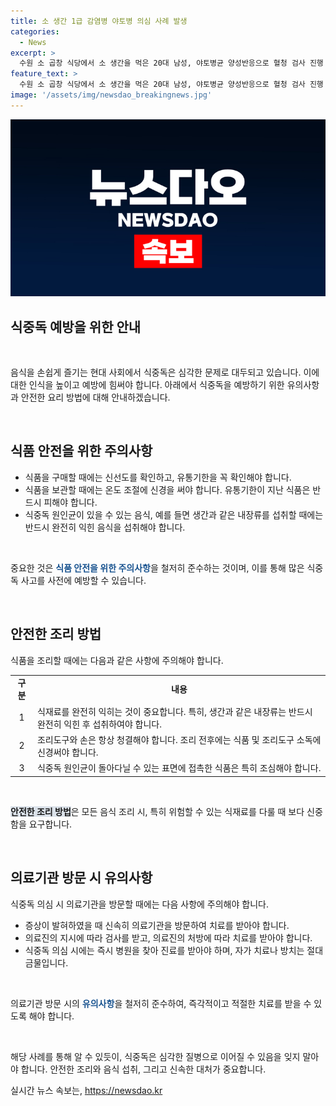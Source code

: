```yaml
---
title: 소 생간 1급 감염병 야토병 의심 사례 발생
categories:
  - News
excerpt: >
  수원 소 곱창 식당에서 소 생간을 먹은 20대 남성, 야토병균 양성반응으로 혈청 검사 진행 중. 1급 감염병인 야토병은 60% 치사율, 단 조기 치료 시 1% 미만 사망률. 결과는 금요일 발표 예정. 사례는 드물지만, 1997년 포항시 사례는 10일 만에 완치됐다고 함. MBC 뉴스, 24시간 제보 기다림.
feature_text: >
  수원 소 곱창 식당에서 소 생간을 먹은 20대 남성, 야토병균 양성반응으로 혈청 검사 진행 중. 1급 감염병인 야토병은 60% 치사율, 단 조기 치료 시 1% 미만 사망률. 결과는 금요일 발표 예정. 사례는 드물지만, 1997년 포항시 사례는 10일 만에 완치됐다고 함. MBC 뉴스, 24시간 제보 기다림.
image: '/assets/img/newsdao_breakingnews.jpg'
---
```


<p><img src="/assets/img/newsdao_breakingnews.jpg" alt="flaretime 속보" /></p>

<h2>식중독 예방을 위한 안내</h2>

<p data-ke-size="size16">&nbsp;</p>

<p>음식을 손쉽게 즐기는 현대 사회에서 식중독은 심각한 문제로 대두되고 있습니다. 이에 대한 인식을 높이고 예방에 힘써야 합니다. 아래에서 식중독을 예방하기 위한 유의사항과 안전한 요리 방법에 대해 안내하겠습니다.</p>

<p data-ke-size="size16">&nbsp;</p>

<h2 data-ke-size="size26">식품 안전을 위한 주의사항</h2>

<ul>
  <li>식품을 구매할 때에는 신선도를 확인하고, 유통기한을 꼭 확인해야 합니다.</li>
  <li>식품을 보관할 때에는 온도 조절에 신경을 써야 합니다. 유통기한이 지난 식품은 반드시 피해야 합니다.</li>
  <li>식중독 원인균이 있을 수 있는 음식, 예를 들면 생간과 같은 내장류를 섭취할 때에는 반드시 완전히 익힌 음식을 섭취해야 합니다.</li>
</ul>

<p data-ke-size="size16">&nbsp;</p>

<p>중요한 것은 <b><span style="color: #1a5490;">식품 안전을 위한 주의사항</span></b>을 철저히 준수하는 것이며, 이를 통해 많은 식중독 사고를 사전에 예방할 수 있습니다. </p>

<p data-ke-size="size16">&nbsp;</p>

<h2 data-ke-size="size26">안전한 조리 방법</h2>

<p>식품을 조리할 때에는 다음과 같은 사항에 주의해야 합니다.</p>

<table>
  <tr>
    <td style="text-align: center; height: 17px;"><b>구분</b></td>
    <td style="text-align: center; height: 17px;"><b>내용</b></td>
  </tr>
  <tr>
    <td style="text-align: center;">1</td>
    <td>식재료를 완전히 익히는 것이 중요합니다. 특히, 생간과 같은 내장류는 반드시 완전히 익힌 후 섭취하여야 합니다.</td>
  </tr>
  <tr>
    <td style="text-align: center;">2</td>
    <td>조리도구와 손은 항상 청결해야 합니다. 조리 전후에는 식품 및 조리도구 소독에 신경써야 합니다.</td>
  </tr>
  <tr>
    <td style="text-align: center;">3</td>
    <td>식중독 원인균이 돌아다닐 수 있는 표면에 접촉한 식품은 특히 조심해야 합니다.</td>
  </tr>
</table>

<p data-ke-size="size16">&nbsp;</p>

<p><b><span style="background-color: #21538527;">안전한 조리 방법</span></b>은 모든 음식 조리 시, 특히 위험할 수 있는 식재료를 다룰 때 보다 신중함을 요구합니다.</p>

<p data-ke-size="size16">&nbsp;</p>

<h2 data-ke-size="size26">의료기관 방문 시 유의사항</h2>

<p>식중독 의심 시 의료기관을 방문할 때에는 다음 사항에 주의해야 합니다.</p>

<ul>
  <li>증상이 발혀하였을 때 신속히 의료기관을 방문하여 치료를 받아야 합니다.</li>
  <li>의료진의 지시에 따라 검사를 받고, 의료진의 처방에 따라 치료를 받아야 합니다.</li>
  <li>식중독 의심 시에는 즉시 병원을 찾아 진료를 받아야 하며, 자가 치료나 방치는 절대 금물입니다.</li>
</ul>

<p data-ke-size="size16">&nbsp;</p>

<p>의료기관 방문 시의 <b><span style="color: #1a5490;">유의사항</span></b>을 철저히 준수하여, 즉각적이고 적절한 치료를 받을 수 있도록 해야 합니다.</p>

<p data-ke-size="size16">&nbsp;</p>

<p>해당 사례를 통해 알 수 있듯이, 식중독은 심각한 질병으로 이어질 수 있음을 잊지 말아야 합니다. 안전한 조리와 음식 섭취, 그리고 신속한 대처가 중요합니다. </p>
실시간 뉴스 속보는, <a href="https://newsdao.kr" rel="dofollow">https://newsdao.kr</a>


